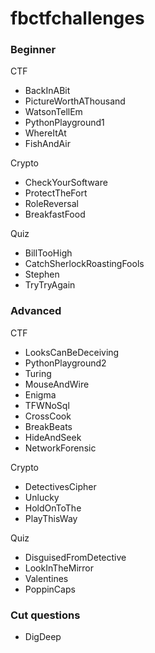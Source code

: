 # fbctfchallenges


### Beginner

CTF
- BackInABit
- PictureWorthAThousand
- WatsonTellEm
- PythonPlayground1
- WhereItAt
- FishAndAir

Crypto
- CheckYourSoftware
- ProtectTheFort
- RoleReversal
- BreakfastFood

Quiz
- BillTooHigh
- CatchSherlockRoastingFools
- Stephen
- TryTryAgain

### Advanced

CTF
- LooksCanBeDeceiving
- PythonPlayground2
- Turing
- MouseAndWire
- Enigma
- TFWNoSql
- CrossCook
- BreakBeats
- HideAndSeek
- NetworkForensic

Crypto
- DetectivesCipher
- Unlucky
- HoldOnToThe
- PlayThisWay

Quiz
- DisguisedFromDetective
- LookInTheMirror
- Valentines
- PoppinCaps

### Cut questions

- DigDeep